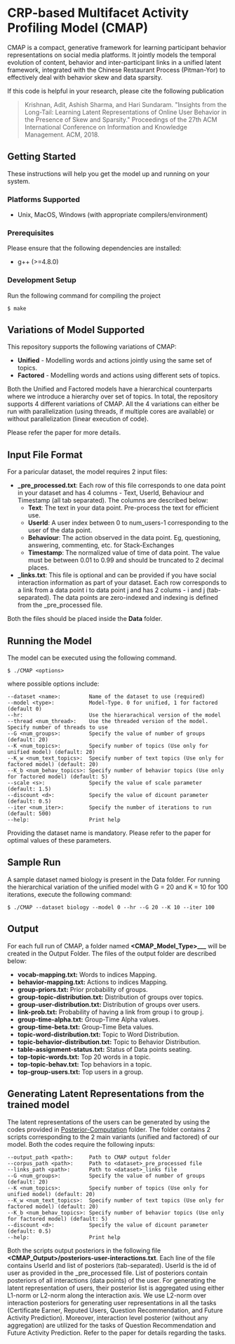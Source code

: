 # CRP-based Multifacet Activity Profiling Model (CMAP)

CMAP is a compact, generative framework for learning participant behavior representations on social media platforms. It jointly models the temporal evolution of content, behavior and inter-participant links in a unified latent framework, integrated with the Chinese Restaurant Process (Pitman-Yor) to effectively deal with behavior skew and data sparsity. 

If this code is helpful in your research, please cite the following publication

> Krishnan, Adit, Ashish Sharma, and Hari Sundaram. "Insights from the Long-Tail: Learning Latent Representations of Online User Behavior in the Presence of Skew and Sparsity." Proceedings of the 27th ACM International Conference on Information and Knowledge Management. ACM, 2018.
## Getting Started

These instructions will help you get the model up and running on your system.

### Platforms Supported

- Unix, MacOS, Windows (with appropriate compilers/environment)

### Prerequisites

Please ensure that the following dependencies are installed: 
- g++ (>=4.8.0)


### Development Setup

Run the following command for compiling the project

```
$ make
```

## Variations of Model Supported

This repository supports the following variations of CMAP:

- **Unified** - Modelling words and actions jointly using the same set of topics.
- **Factored** - Modelling words and actions using different sets of topics.

Both the Unified and Factored models have a hierarchical counterparts where we introduce a hierarchy over set of topics. In total, the repository supports 4 different variations of CMAP. All the 4 variations can either be run with parallelization (using threads, if multiple cores are available) or without parallelization (linear execution of code). 

Please refer the paper for more details. 

## Input File Format

For a paricular dataset, the model requires 2 input files:

- **<dataset>_pre_processed.txt**: Each row of this file corresponds to one data point in your dataset and has 4 columns - Text, UserId, Behaviour and Timestamp (all tab separated).  The columns are described below:
    - **Text**: The text in your data point. Pre-process the text for efficient use.
    - **UserId**: A user index between 0 to num_users-1 corresponding to the user of the data point.
    - **Behaviour**: The action observed in the data point. Eg, questioning, answering, commenting, etc. for Stack-Exchanges
    - **Timestamp**: The normalized value of time of data point. The value must be between 0.01 to 0.99 and should be truncated to 2 decimal places. 
- **<dataset>_links.txt**: This file is optional and can be provided if you have social interaction information as part of your dataset. Each row corresponds to a link from a data point i to data point j and has 2 colums - i and j (tab-separated). The data points are zero-indexed and indexing is defined from the <dataset>_pre_processed file.

Both the files should be placed inside the **Data** folder.

## Running the Model

The model can be executed using the following command.

```
$ ./CMAP <options>
```

where possible options include:

```
--dataset <name>:         Name of the dataset to use (required)
--model <type>:           Model-Type. 0 for unified, 1 for factored (default 0)
--hr:                     Use the hierarachical version of the model
--thread <num_thread>:    Use the threaded version of the model. Specify number of threads to use
--G <num_groups>:         Specify the value of number of groups (default: 20)
--K <num_topics>:         Specify number of topics (Use only for unified model) (default: 20)
--K_w <num_text_topics>:  Specify number of text topics (Use only for factored model) (default: 20)
--K_b <num_behav_topics>: Specify number of behavior topics (Use only for factored model) (default: 5)
--scale <s>:              Specify the value of scale parameter (default: 1.5)
--discount <d>:           Specify the value of dicount parameter (default: 0.5)
--iter <num_iter>:        Specify the number of iterations to run (default: 500)
--help:                   Print help
```

Providing the dataset name is mandatory. Please refer to the paper for optimal values of these parameters.

## Sample Run
A sample dataset named biology is present in the Data folder. For running the hierarchical variation of the unified model with G = 20 and K = 10 for 100 iterations, execute the following command:
```
$ ./CMAP --dataset biology --model 0 --hr --G 20 --K 10 --iter 100
```

## Output
For each full run of CMAP, a folder named **<CMAP_Model_Type>\_<K>\_<G>\_<dataset>** will be created in the Output Folder. The files of the output folder are described below:

- **vocab-mapping.txt:** Words to indices Mapping.
- **behavior-mapping.txt:** Actions to indices Mapping. 
- **group-priors.txt:** Prior probability of groups.
- **group-topic-distribution.txt:** Distribution of groups over topics.
- **group-user-distribution.txt:** Distribution of groups over users.
- **link-prob.txt:** Probability of having a link from group i to group j.
- **group-time-alpha.txt:** Group-Time Alpha values.
- **group-time-beta.txt:** Group-Time Beta values.
- **topic-word-distribution.txt:** Topic to Word Distribution.
- **topic-behavior-distribution.txt:** Topic to Behavior Distribution.
- **table-assignment-status.txt:** Status of Data points seating.
- **top-topic-words.txt:** Top 20 words in a topic.
- **top-topic-behav.txt:** Top behaviors in a topic.
- **top-group-users.txt:** Top users in a group.

## Generating Latent Representations from the trained model
The latent representations of the users can be generated by using the codes provided in [Posterior-Computation](Posterior-Computation) folder. The folder contains 2 scripts corresponding to the 2 main variants (unified and factored) of our model. Both the codes require the following inputs:

```
--output_path <path>:     Path to CMAP output folder
--corpus_path <path>:     Path to <dataset>_pre_processed file
--links_path <path>:      Path to <dataset>_links file
--G <num_groups>:         Specify the value of number of groups (default: 20)
--K <num_topics>:         Specify number of topics (Use only for unified model) (default: 20)
--K_w <num_text_topics>:  Specify number of text topics (Use only for factored model) (default: 20)
--K_b <num_behav_topics>: Specify number of behavior topics (Use only for factored model) (default: 5)
--discount <d>:           Specify the value of dicount parameter (default: 0.5)
--help:                   Print help
```

Both the scripts output posteriors in the following file **<CMAP_Output>/posteriors-user-interactions.txt**. Each line of the file contains UserId and list of posteriors (tab-separated). UserId is the id of user as provided in the <dataset>_pre_processed file. List of posteriors contain posteriors of all interactions (data points) of the user. For generating the latent representation of users, their posterior list is aggregated using either L1-norm or L2-norm along the interaction axis. We use L2-norm over interaction posteriors for generating user representations in all the tasks (Certificate Earner, Reputed Users, Question Recommendation, and Future Activity Prediction). Moreover, interaction level posterior (without any aggregation) are utilized for the tasks of Question Recommendation and Future Activity Prediction. Refer to the paper for details regarding the tasks.
